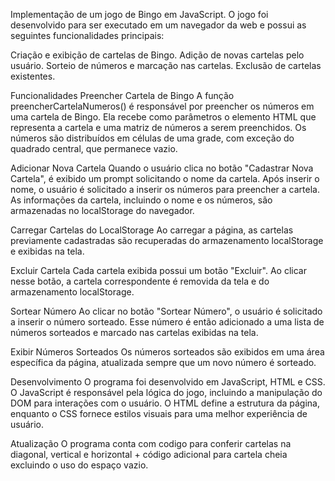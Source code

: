 
Implementação de um jogo de Bingo em JavaScript. O jogo foi desenvolvido para ser executado em um navegador da web e possui as seguintes funcionalidades principais:

Criação e exibição de cartelas de Bingo.
Adição de novas cartelas pelo usuário.
Sorteio de números e marcação nas cartelas.
Exclusão de cartelas existentes.

Funcionalidades
Preencher Cartela de Bingo
A função preencherCartelaNumeros() é responsável por preencher os números em uma cartela de Bingo. Ela recebe como parâmetros o elemento HTML que representa a cartela e uma matriz de números a serem preenchidos. Os números são distribuídos em células de uma grade, com exceção do quadrado central, que permanece vazio.

Adicionar Nova Cartela
Quando o usuário clica no botão "Cadastrar Nova Cartela", é exibido um prompt solicitando o nome da cartela. Após inserir o nome, o usuário é solicitado a inserir os números para preencher a cartela. As informações da cartela, incluindo o nome e os números, são armazenadas no localStorage do navegador.

Carregar Cartelas do LocalStorage
Ao carregar a página, as cartelas previamente cadastradas são recuperadas do armazenamento localStorage e exibidas na tela.

Excluir Cartela
Cada cartela exibida possui um botão "Excluir". Ao clicar nesse botão, a cartela correspondente é removida da tela e do armazenamento localStorage.

Sortear Número
Ao clicar no botão "Sortear Número", o usuário é solicitado a inserir o número sorteado. Esse número é então adicionado a uma lista de números sorteados e marcado nas cartelas exibidas na tela.

Exibir Números Sorteados
Os números sorteados são exibidos em uma área específica da página, atualizada sempre que um novo número é sorteado.

Desenvolvimento
O programa foi desenvolvido em JavaScript, HTML e CSS. O JavaScript é responsável pela lógica do jogo, incluindo a manipulação do DOM para interações com o usuário. O HTML define a estrutura da página, enquanto o CSS fornece estilos visuais para uma melhor experiência de usuário.

Atualização
O programa conta com codigo para conferir cartelas na diagonal, vertical e horizontal + código adicional para cartela cheia excluindo o uso do espaço vazio.
